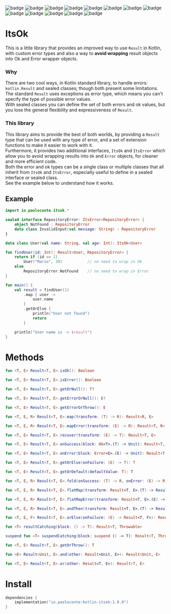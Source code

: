 ![badge][badge-android]
![badge][badge-jvm]
![badge][badge-js]
![badge][badge-nodejs]
![badge][badge-linux]
![badge][badge-windows]
![badge][badge-wasm]
![badge][badge-ios]
![badge][badge-mac]
![badge][badge-tvos]
![badge][badge-watchos]
![badge][badge-js-ir]
![badge][badge-apple-silicon]

# ItsOk
This is a little library that provides an improved way to use `Result` in Kotlin, with custom error types and also a way to **avoid wrapping** result objects into Ok and Error wrapper objects.

### Why
There are two cool ways, in Kotlin standard library, to handle errors: `kotlin.Result` and sealed classes; though both present some limitations.  
The standard `Result` uses exceptions as error type, which means you can't specify the type of possible error values.   
With sealed classes you can define the set of both errors and ok values, but you lose the general flexibility and expressiveness of `Result`.
### This library
This library aims to provide the best of both worlds, by providing a `Result` type that can be used with any type of error, 
and a set of extension functions to make it easier to work with it.  
Furthermore, it provides two additional interfaces, `ItsOk` and `ItsError` which allow you to avoid wrapping results into `Ok` and `Error` objects, for cleaner and more efficient code.  
Both the error and ok types can be a single class or multiple classes that all inherit from `ItsOk` and `ItsError`, especially useful to define in a sealed interface or sealed class.   
See the example below to understand how it works.

## Example
```kotlin
import io.paoloconte.itsok.*

sealed interface RepositoryError: ItsError<RepositoryError> {
    object NotFound : RepositoryError
    data class InvalidInput(val message: String) : RepositoryError
}

data class User(val name: String, val age: Int): ItsOk<User>

fun findUser(id: Int): Result<User, RepositoryError> {
    return if (id == 1)
        User("Mario", 30)           // no need to wrap in Ok
    else
        RepositoryError.NotFound    // no need to wrap in Error
}

fun main() {
    val result = findUser(1)
        .map { user ->
            user.name
        }
        .getOrElse {
            println("User not found")
            return
        }

    println("User name is -> $result")
}
```
# Methods
```kotlin
fun <T, E> Result<T, E>.isOk(): Boolean 

fun <T, E> Result<T, E>.isError(): Boolean 

fun <T, E> Result<T, E>.getOrNull(): T? 

fun <T, E> Result<T, E>.getErrorOrNull(): E?

fun <T, E> Result<T, E>.getErrorOrThrow(): E

fun <T, E, R> Result<T, E>.map(transform: (T) -> R): Result<R, E>

fun <T, E, R> Result<T, E>.mapError(transform: (E) -> R): Result<T, R>

fun <T, E> Result<T, E>.recover(transform: (E) -> T): Result<T, E>

fun <T, E> Result<T, E>.onSuccess(block: Ok<T>.(T) -> Unit): Result<T, E> 

fun <T, E> Result<T, E>.onError(block: Error<E>.(E) -> Unit): Result<T, E> 

fun <T, E> Result<T, E>.getOrElse(onFailure: (E) -> T): T

fun <T, E> Result<T, E>.getOrDefault(defaultValue: T): T

fun <T, E, R> Result<T, E>.fold(onSuccess: (T) -> R, onError: (E) -> R): R

fun <T, E, R> Result<T, E>.flatMap(transform: Result<T, E>.(T) -> Result<R, E>): Result<R, E>

fun <T, E, R> Result<T, E>.flatMapError(transform: Result<T, E>.(E) -> Result<T, R>): Result<T, R>

fun <T, E, R> Result<T, E>.andThen(transform: Result<T, E>.(T) -> Result<R, E>): Result<R, E>  // same as flatMap

fun <T, E, F> Result<T, E>.orElse(onFailure: (E) -> Result<T, F>): Result<T, F>  // same as flatMapError

fun <T> resultCatching(block: () -> T): Result<T, Throwable> 

suspend fun <T> suspendCatching(block: suspend () -> T): Result<T, Throwable>

fun <T, E> Result<T, E>.getOrThrow(): T

fun <E> Result<Unit, E>.and(other: Result<Unit, E>): Result<Unit, E>

fun <T, E> Result<T, E>.or(other: Result<T, E>): Result<T, E>
```

# Install
```kotlin
dependencies {
    implementation("io.paoloconte:kotlin-itsok:1.0.9")
}
```

[badge-android]: http://img.shields.io/badge/-android-6EDB8D.svg?style=flat
[badge-android-native]: http://img.shields.io/badge/support-[AndroidNative]-6EDB8D.svg?style=flat
[badge-jvm]: http://img.shields.io/badge/-jvm-DB413D.svg?style=flat
[badge-js]: http://img.shields.io/badge/-js-F8DB5D.svg?style=flat
[badge-js-ir]: https://img.shields.io/badge/support-[IR]-AAC4E0.svg?style=flat
[badge-nodejs]: https://img.shields.io/badge/-nodejs-68a063.svg?style=flat
[badge-linux]: http://img.shields.io/badge/-linux-2D3F6C.svg?style=flat
[badge-windows]: http://img.shields.io/badge/-windows-4D76CD.svg?style=flat
[badge-wasm]: https://img.shields.io/badge/-wasm-624FE8.svg?style=flat
[badge-apple-silicon]: http://img.shields.io/badge/support-[AppleSilicon]-43BBFF.svg?style=flat
[badge-ios]: http://img.shields.io/badge/-ios-CDCDCD.svg?style=flat
[badge-mac]: http://img.shields.io/badge/-macos-111111.svg?style=flat
[badge-watchos]: http://img.shields.io/badge/-watchos-C0C0C0.svg?style=flat
[badge-tvos]: http://img.shields.io/badge/-tvos-808080.svg?style=flat